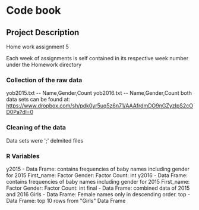 # Code book


## Project Description

Home work assignment 5

Each week of assignments is self contained in its respective week number under the Homework directory


### Collection of the raw data
yob2015.txt -- Name,Gender,Count
yob2016.txt -- Name,Gender,Count
both data sets can be found at: https://www.dropbox.com/sh/pdk0yr5uq5z6n71/AAAfrdmDO9nGZyzIpS2cOD0Pa?dl=0

### Cleaning of the data
Data sets were ';' delmited files

### R Variables
y2015 - Data Frame: contains frequencies of baby names including gender for 2015
	First_name: Factor
	Gender: Factor
	Count: int
y2016 - Data Frame: contains frequencies of baby names including gender for 2015
	First_name: Factor
	Gender: Factor
	Count: int
final - Data Frame: combined data of 2015 and 2016
Girls - Data Frame: Female names only in descending order.
top - Data Frame: top 10 rows from "Girls" Data Frame


